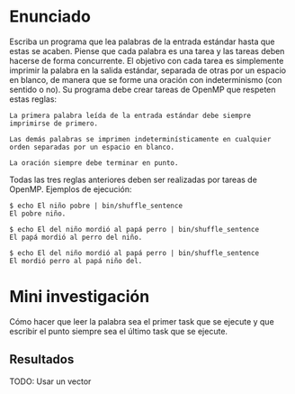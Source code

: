 # Enunciado

Escriba un programa que lea palabras de la entrada estándar hasta que estas se acaben. Piense que cada palabra es una tarea y las tareas deben hacerse de forma concurrente. El objetivo con cada tarea es simplemente imprimir la palabra en la salida estándar, separada de otras por un espacio en blanco, de manera que se forme una oración con indeterminismo (con sentido o no). Su programa debe crear tareas de OpenMP que respeten estas reglas:

    La primera palabra leída de la entrada estándar debe siempre imprimirse de primero.

    Las demás palabras se imprimen indeterminísticamente en cualquier orden separadas por un espacio en blanco.

    La oración siempre debe terminar en punto.

Todas las tres reglas anteriores deben ser realizadas por tareas de OpenMP. Ejemplos de ejecución:

````
$ echo El niño pobre | bin/shuffle_sentence
El pobre niño.

$ echo El del niño mordió al papá perro | bin/shuffle_sentence
El papá mordió al perro del niño.

$ echo El del niño mordió al papá perro | bin/shuffle_sentence
El mordió perro al papá niño del.
````

# Mini investigación

Cómo hacer que leer la palabra sea el primer task que se ejecute y que escribir el punto siempre sea el último task que se ejecute.

## Resultados
TODO: Usar un vector